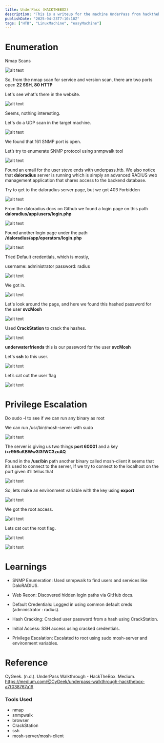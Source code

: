 ```yaml
---
title: UnderPass (HACKTHEBOX)
description: "This is a writeup for the machine UnderPass from hackthebox, which is a Linux machine with difficulty easy." 
publishDate: "2025-04-23T7:10:10Z"
tags: ["HTB", "LinuxMachine", "easyMachine"]
---
```


# Enumeration
Nmap Scans

![alt text](HTBImage/UnderPass/nmapscan.png)

So, from the nmap scan for service and version scan, there are two ports open **22 SSH**, **80 HTTP**

Let's see what's there in the website. 

![alt text](HTBImage/UnderPass/website.png)

Seems, nothing interesting. 

Let's do a UDP scan in the target machine.

![alt text](HTBImage/UnderPass/udpscan.png)

We found that 161 SNMP port is open.

Let’s try to enumerate SNMP protocol using snmpwalk tool

![alt text](HTBImage/UnderPass/enumerateSNMP.png)

Found an email for the user steve ends with underpass.htb. We also notice that **daloradius** server is running which is simply an advanced RADIUS web management application that shares access to the backend database.

Try to get to the daloradius server page, but we got 403 Forbidden

![alt text](HTBImage/UnderPass/notfound.png)

From the daloradius docs on Github we found a login page on this path **daloradius/app/users/login.php**

![alt text](HTBImage/UnderPass/loginpagefound.png)

Found another login page under the path **/daloradius/app/operators/login.php**

![alt text](HTBImage/UnderPass/anotherloginpage.png)

Tried Default credentials, which is mostly, 

username: administrator
password: radius

![alt text](HTBImage/UnderPass/defaultlogin.png)

We got in.

![alt text](HTBImage/UnderPass/homepage.png)

Let's look around the page, and here we found this hashed password for the user **svcMosh**

![alt text](HTBImage/UnderPass/usersvcMosh.png)

Used **CrackStation** to crack the hashes. 

![alt text](HTBImage/UnderPass/crackstation.png)

**underwaterfriends** this is our password for the user **svcMosh**

Let's **ssh** to this user. 

![alt text](HTBImage/UnderPass/sshintoTheUser.png)

Let’s cat out the user flag

![alt text](HTBImage/UnderPass/userflag.png)

# Privilege Escalation

Do sudo -l to see if we can run any binary as root

We can run /usr/bin/mosh-server with sudo

![alt text](HTBImage/UnderPass/privilege.png)

The server is giving us two things **port 60001** and a key **i+r956uKBWw3I3fWC3zuAQ**
 
Found in the **/usr/bin** path another binary called mosh-client it seems that it’s used to connect to the server,
If we try to connect to the localhost on the port given it’ll tellus that

![alt text](HTBImage/UnderPass/client.png)

So, lets make an environment variable with the key using **export**

![alt text](HTBImage/UnderPass/export.png)

We got the root access.

![alt text](HTBImage/UnderPass/gotaccess.png)

Lets cat out the root flag.

![alt text](HTBImage/UnderPass/rootflag.png)


![alt text](HTBImage/UnderPass/pwned.png)

# Learnings

- SNMP Enumeration: Used snmpwalk to find users and services like DaloRADIUS.

- Web Recon: Discovered hidden login paths via GitHub docs.

- Default Credentials: Logged in using common default creds (administrator : radius).

- Hash Cracking: Cracked user password from a hash using CrackStation.

- Initial Access: SSH access using cracked credentials.

- Privilege Escalation: Escalated to root using sudo mosh-server and environment variables.

# Reference

CyGeek. (n.d.). UnderPass Walkthrough - HackTheBox. Medium. https://medium.com/@CyGeek/underpass-walkthrough-hackthebox-a7f038767a19

### Tools Used
- nmap 
- snmpwalk
- browser
- CrackStation
- ssh
- mosh-server/mosh-client